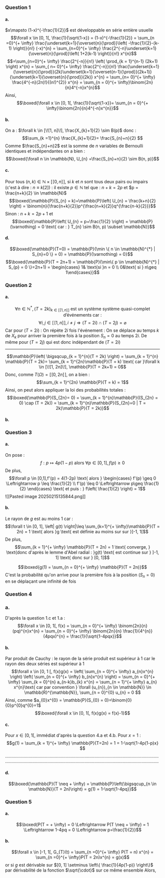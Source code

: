 ### Question 1
#### a.
$x\mapsto (1-x)^{-\frac{1}{2}}$ est développable en série entière usuelle
$$\forall x \in [0, 1[, \frac{1}{\sqrt{1-x}} = (1-x)^{-\frac{1}{2}} = \sum_{n =0}^{+ \infty} \frac{\underset{k=1}{\overset{n}{\prod}}\left( -\frac{1}{2}-(k-1) \right)}{n!} (-x)^{n} = \sum_{n=0}^{+ \infty} \frac{2^{-n}\underset{k=1}{\overset{n}{\prod}}\left( 1+2(k-1) \right)}{n!} x^{n}$$
$$=\sum_{n=0}^{+ \infty} \frac{2^{-n}}{n!} \left( \prod_{k = 1}^{n-1} (2k+1) \right) x^{n} = \sum_{ n= 0}^{+ \infty} \frac{2^{-n}}{n!} \frac{\underset{k=1}{\overset{n}{\prod}}(2k)\underset{k=1}{\overset{n-1}{\prod}}(2k+1)}{\underset{k=1}{\overset{n}{\prod}}(2k)} x^{n} = \sum_{n= 0}^{+ \infty} \frac{4^{-n}(2n)!}{(n!)^{2}} x^{n} = \sum_{n = 0}^{+ \infty}\binom{2n}{n}4^{-n}x^{n}$$
Ainsi, 
$$\boxed{\forall x \in [0, 1[, \frac{1}{\sqrt{1-x}}= \sum_{n = 0}^{+ \infty}\binom{2n}{n}4^{-n}x^{n}}$$

#### b.
On a : $\forall k \in [\![1, n]\!],  \frac{X_{k}+1}{2} \sim B(p)$ donc :
$$\sum_{k =1}^{n} \frac{X_{k}+1}{2}= \frac{S_{n}+n}{2} $$
Comme $\frac{S_{n}+n}2$ est la somme de $n$ variables de Bernoulli identiques et indépendantes on a bien : 
$$\boxed{\forall n \in \mathbb{N}, U_{n} =\frac{S_{n}+n}{2} \sim B(n, p)}$$

#### c.
Pour tous $(n, k) \in \mathbb{N} \times [\![0, n]\!]$, si $k$ et $n$ sont tous deux pairs ou impairs (c'est à dire : $n \equiv k [2]$) : il existe $p \in \mathbb{N}$ tel que : $n+k = 2p$ et $p = \frac{n+k}{2} \in \mathbb{N}$
$$\boxed{\mathbb{P}(S_{n} = k)=\mathbb{P}\left( U_{n} = \frac{k+n}{2} \right) = \binom{n}{\frac{n+k}{2}}p^{\frac{n+k}{2}}q^{\frac{n-k}{2}}}$$
Sinon : $n+k = 2p+1$ et 
$$\boxed{\mathbb{P}\left( U_{n} = p+\frac{1}{2} \right) = \mathbb{P}(\varnothing) = 0 \text{ car : } T_{n} \sim B(n, p) \subset \mathbb{N}}$$

#### d.
$$\boxed{\mathbb{P}(T=0) = \mathbb{P}(\min \{ n \in \mathbb{N}^{*} | S_{n}=0 \} = 0) = \mathbb{P}(\varnothing) = 0}$$
$$\boxed{\mathbb{P}(T = 2n+1) = \mathbb{P}(\min\{  p \in \mathbb{N}^{*} | S_{p} = 0 \}=2n+1) = \begin{cases}
1& \text{si }n =
0 \\
0&\text{ si } n\geq 1\end{cases}}$$

### Question 2
#### a.
$$\forall n \in \mathbb{N}^{*},(T = 2k)_{k \in [\![1, n]\!]} \text{ est un système système quasi-complet d'événements car : }$$
$$\forall i, j \in [\![1, n]\!], i \neq j \Rightarrow (T = 2i) \cap (T = 2j) = \varnothing$$
Car pour $(T = 2i)$ : On répète $2i$ fois l'événement : On se déplace au temps $k$ de $X_{k}$ pour arriver la première fois à la position $S_{n} = 0$ au temps $2i$. 
De même pour $(T = 2j)$ qui est donc indépendant de $(T = 2i)$
___
$$\mathbb{P}\left( \bigsqcup_{k = 1}^{n}(T = 2k) \right) = \sum_{k = 1}^{n} \mathbb{P}(T = 2k)= \sum_{k = 1}^{2n}\mathbb{P}(T = k) \text{ car }\forall k \in [\![1, 2n]\!], \mathbb{P}(T = 2k+1) = 0$$
Donc, comme $T(\Omega) = [\![0, 2n]\!]$, on a bien : 
$$\sum_{k = 1}^{2n} \mathbb{P}(T = k) = 1$$
Ainsi, on peut alors appliquer la loi des probabilités totales :
$$\boxed{\mathbb{P}(S_{2n}= 0) = \sum_{k = 1}^{n}\mathbb{P}((S_{2n} = 0) \cap (T = 2k)) = \sum_{k = 1}^{n}\mathbb{P}(S_{2n}=0 | T = 2k)\mathbb{P}(T = 2k)}$$

#### b.

### Question 3
#### a.
On pose : 
$$f : p \mapsto 4p(1-p) \text{ alors }\forall p \in [0, 1], f(p)\geq 0$$
De plus, 
$$\forall p \in [0,1],f'(p) = 4(1-2p) \text{ alors }  \begin{cases}
f'(p) \geq 0 \Leftrightarrow p \leq \frac{1}{2} \\
f'(p) \leq 0 \Leftrightarrow p\geq \frac{1}{2}
\end{cases} \text{ et puis : } f\left( \frac{1}{2} \right) = 1$$
![[Pasted image 20250215135844.png]]

#### b.
Le rayon de $g$ est au moins $1$ car : 
$$\forall t \in [0, 1], \left| g(t) \right|\leq \sum_{k=1}^{+ \infty}\mathbb{P}(T = 2n) =  1 \text{ alors }g \text{ est définie au moins sur sur }]-1, 1[$$
De plus, 
$$\sum_{k = 1}^{+ \infty} \mathbb{P}(T = 2n) = 1 \text{ converge, } \text{donc d'après le lemme d'Abel radial : }g(t) \text{ est continue sur } ]-1, 1] \text{ donc sur } [0, 1]$$

$$\boxed{g(1) = \sum_{n = 0}^{+ \infty} \mathbb{P}(T = 2n)}$$
C'est la probabilité qu'on arrive pour la première fois à la position $(S_{n} = 0)$ en se déplaçant une infinité de fois

### Question 4
### a.
D'après la question 1.c et 1.a : 
$$\forall x \in [0, 1[, f(x) = \sum_{n = 0}^{+ \infty} \binom{2n}{n}(pq)^{n}x^{n}  = \sum_{n = 0}^{+ \infty} \binom{2n}{n} \frac{1}{4^{n}}(4pqx)^{n} = \frac{1}{\sqrt{1-4pqx}}$$

#### b.
Par produit de Cauchy : le rayon de la série produit est supérieur à $1$ car le rayon des deux séries est supérieur à 1 
$$\forall x \in [0, 1 [, f(x)g(x) = \left( \sum_{n = 0}^{+ \infty} a_{n}x^{n} \right) \left( \sum_{n = 0}^{+ \infty} b_{n}x^{n} \right) = \sum_{n = 0}^{+ \infty} \sum_{k = 0}^{n} a_{n-k}b_{k} x^{n} = \sum_{n = 1}^{+ \infty} a_{n} x^{n}\text{ car par convention } \forall (u_{n})_{n \in \mathbb{N}} \in \mathbb{R}^{\mathbb{N}}, \sum_{n = 0}^{0} u_{n} = 0 $$
Ainsi, comme $a_{0}x^{0} = \mathbb{P}(S_{0} = 0)=\binom{0}{0}p^{0}q^{0}=1$
$$\boxed{\forall x \in [0, 1[, f(x)g(x) = f(x)-1}$$

#### c.
Pour $x \in [0, 1[$, immédiat d'après la question 4.a et 4.b.
Pour $x=1$ : 
$$g(1) = \sum_{k = 1}^{+ \infty} \mathbb{P}(T=2n) = 1 = 1-\sqrt{1-4p(1-p)x} $$
........................................................................................................................................................................................................................................................

#### d.
$$\boxed{\mathbb{P}(T \neq + \infty) =  \mathbb{P}\left(\bigsqcup_{n \in \mathbb{N}}(T = 2n)\right) = g(1) = 1-\sqrt{1-4pq}}$$

### Question 5
#### a.
$$\boxed{P(T = + \infty) = 0 \Leftrightarrow P(T \neq + \infty) = 1 \Leftrightarrow 1-4pq = 0 \Leftrightarrow p=\frac{1}{2}}$$

#### b.
$$\forall x \in ]-1, 1[, G_{T}(t) = \sum_{n =0}^{+ \infty} P(T = n) x^{n} = \sum_{n =0}^{+ \infty}P(T = 2n)x^{n} = g(x)$$
or si $g$ est dérivable sur $[0, 1] \setminus \left\{  \frac{1}{4p(1-p)}  \right\}$ par dérivabilité de la fonction $\sqrt{\cdot}$ sur ce même ensemble
Alors, 
$$$$